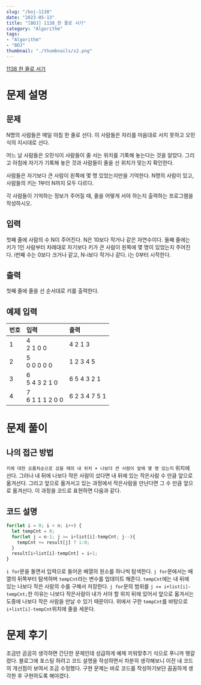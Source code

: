 ```yaml
---
slug: "/boj-1138"
date: "2023-05-13"
title: "[BOJ] 1138_한 줄로 서기"
category: "Algorithm"
tags:
- "Algorithm"
- "BOJ"
thumbnail: "./thumbnails/s2.png"
---
```


[1138 한 줄로 서기](https://www.acmicpc.net/problem/1138)

# 문제 설명
## 문제
N명의 사람들은 매일 아침 한 줄로 선다. 이 사람들은 자리를 마음대로 서지 못하고 오민식의 지시대로 선다.

어느 날 사람들은 오민식이 사람들이 줄 서는 위치를 기록해 놓는다는 것을 알았다. 그리고 아침에 자기가 기록해 놓은 것과 사람들이 줄을 선 위치가 맞는지 확인한다.

사람들은 자기보다 큰 사람이 왼쪽에 몇 명 있었는지만을 기억한다. N명의 사람이 있고, 사람들의 키는 1부터 N까지 모두 다르다.

각 사람들이 기억하는 정보가 주어질 때, 줄을 어떻게 서야 하는지 출력하는 프로그램을 작성하시오.
## 입력
첫째 줄에 사람의 수 N이 주어진다. N은 10보다 작거나 같은 자연수이다.
둘째 줄에는 키가 1인 사람부터 차례대로 자기보다 키가 큰 사람이 왼쪽에 몇 명이 있었는지 주어진다.
i번째 수는 0보다 크거나 같고, N-i보다 작거나 같다. i는 0부터 시작한다.
## 출력
첫째 줄에 줄을 선 순서대로 키를 출력한다.
## 예제 입력

|번호| 입력                   | 출력 |
|-|:---------------------|:--|
|1| 4<br/>2 1 0 0        | 4 2 1 3 |
|2| 5<br/>0 0 0 0 0      | 1 2 3 4 5 |
|3| 6<br/>5 4 3 2 1 0    | 6 5 4 3 2 1|
|4| 7 <br/>6 1 1 1 2 0 0 | 6 2 3 4 7 5 1 |

# 문제 풀이
## 나의 접근 방법
`키에 대한 오름차순으로 섰을 때의 내 위치 + 나보다 큰 사람이 앞에 몇 명 있는지` 위치에 선다.
그러나 내 뒤에 나보다 작은 사람이 섰다면 내 뒤에 있는 작은사람 수 만큼 앞으로 옮겨선다.
그리고 앞으로 옮겨서고 있는 과정에서 작은사람을 만난다면 그 수 만큼 앞으로 옮겨선다.
이 과정을 코드로 표현하면 다음과 같다.
## 코드 설명
```javascript
for(let i = 0; i < n; i++) {
  let tempCnt = 0;
  for(let j = n-1; j >= i+list[i]-tempCnt; j--){
    tempCnt += result[j] ? 1:0;
  }
  result[i+list[i]-tempCnt] = i+1;
}
```
`i for`문을 돌면서 입력으로 들어온 배열의 원소를 하나씩 탐색한다.
`j for`문에서는 배열의 뒤쪽부터 탐색하며 `tempCnt`라는 변수를 업데이트 해준다.
`tempCnt`에는 내 뒤에 있는 나보다 작은 사람의 수를 구해서 저장한다.
`j for`문의 범위를 `j >= i+list[i]-tempCnt;`한 이유는 나보다 작은사람이 내가 서야 할 위치 뒤에 있어서 앞으로 옮겨서는 도중에 나보다 작은 사람을 만날 수 있기 때문이다.
위에서 구한 `tempCnt`를 바탕으로 `i+list[i]-tempCnt`위치에 줄을 세운다.
# 문제 후기
조금만 곰곰히 생각하면 간단한 문제인데 성급하게 예제 끼워맞추기 식으로 푸니까 헷갈렸다.
블로그에 포스팅 하려고 코드 설명을 작성하면서 차분히 생각해보니 이전 내 코드의 개선점이 보여서 조금 수정했다.
구현 문제는 바로 코드를 작성하기보단 꼼꼼하게 생각한 후 구현하도록 해야겠다.
